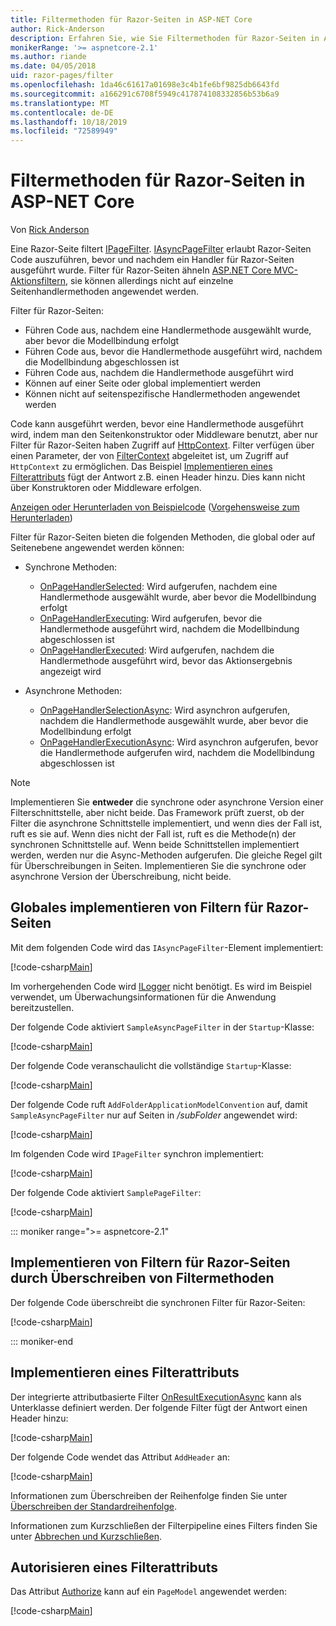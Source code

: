 ```yaml
---
title: Filtermethoden für Razor-Seiten in ASP-NET Core
author: Rick-Anderson
description: Erfahren Sie, wie Sie Filtermethoden für Razor-Seiten in ASP.NET Core erstellen.
monikerRange: '>= aspnetcore-2.1'
ms.author: riande
ms.date: 04/05/2018
uid: razor-pages/filter
ms.openlocfilehash: 1da46c61617a01698e3c4b1fe6bf9825db6643fd
ms.sourcegitcommit: a166291c6708f5949c417874108332856b53b6a9
ms.translationtype: MT
ms.contentlocale: de-DE
ms.lasthandoff: 10/18/2019
ms.locfileid: "72589949"
---
```

# <a name="filter-methods-for-razor-pages-in-aspnet-core"></a>Filtermethoden für Razor-Seiten in ASP-NET Core

Von [Rick Anderson](https://twitter.com/RickAndMSFT)

Eine Razor-Seite filtert [IPageFilter](/dotnet/api/microsoft.aspnetcore.mvc.filters.ipagefilter?view=aspnetcore-2.0). [IAsyncPageFilter](/dotnet/api/microsoft.aspnetcore.mvc.filters.iasyncpagefilter?view=aspnetcore-2.0) erlaubt Razor-Seiten Code auszuführen, bevor und nachdem ein Handler für Razor-Seiten ausgeführt wurde. Filter für Razor-Seiten ähneln [ASP.NET Core MVC-Aktionsfiltern](xref:mvc/controllers/filters#action-filters), sie können allerdings nicht auf einzelne Seitenhandlermethoden angewendet werden. 

Filter für Razor-Seiten:

* Führen Code aus, nachdem eine Handlermethode ausgewählt wurde, aber bevor die Modellbindung erfolgt
* Führen Code aus, bevor die Handlermethode ausgeführt wird, nachdem die Modellbindung abgeschlossen ist
* Führen Code aus, nachdem die Handlermethode ausgeführt wird
* Können auf einer Seite oder global implementiert werden
* Können nicht auf seitenspezifische Handlermethoden angewendet werden

Code kann ausgeführt werden, bevor eine Handlermethode ausgeführt wird, indem man den Seitenkonstruktor oder Middleware benutzt, aber nur Filter für Razor-Seiten haben Zugriff auf [HttpContext](/dotnet/api/microsoft.aspnetcore.mvc.razorpages.pagemodel.httpcontext?view=aspnetcore-2.0#Microsoft_AspNetCore_Mvc_RazorPages_PageModel_HttpContext). Filter verfügen über einen Parameter, der von [FilterContext](/dotnet/api/microsoft.aspnetcore.mvc.filters.filtercontext?view=aspnetcore-2.0) abgeleitet ist, um Zugriff auf `HttpContext` zu ermöglichen. Das Beispiel [Implementieren eines Filterattributs](#ifa) fügt der Antwort z.B. einen Header hinzu. Dies kann nicht über Konstruktoren oder Middleware erfolgen.

[Anzeigen oder Herunterladen von Beispielcode](https://github.com/aspnet/AspNetCore.Docs/tree/master/aspnetcore/razor-pages/filter/sample/PageFilter) ([Vorgehensweise zum Herunterladen](xref:index#how-to-download-a-sample))

Filter für Razor-Seiten bieten die folgenden Methoden, die global oder auf Seitenebene angewendet werden können:

* Synchrone Methoden:

  * [OnPageHandlerSelected](/dotnet/api/microsoft.aspnetcore.mvc.filters.ipagefilter.onpagehandlerselected?view=aspnetcore-2.0): Wird aufgerufen, nachdem eine Handlermethode ausgewählt wurde, aber bevor die Modellbindung erfolgt
  * [OnPageHandlerExecuting](/dotnet/api/microsoft.aspnetcore.mvc.filters.ipagefilter.onpagehandlerexecuting?view=aspnetcore-2.0): Wird aufgerufen, bevor die Handlermethode ausgeführt wird, nachdem die Modellbindung abgeschlossen ist
  * [OnPageHandlerExecuted](/dotnet/api/microsoft.aspnetcore.mvc.filters.ipagefilter.onpagehandlerexecuted?view=aspnetcore-2.0): Wird aufgerufen, nachdem die Handlermethode ausgeführt wird, bevor das Aktionsergebnis angezeigt wird

* Asynchrone Methoden:

  * [OnPageHandlerSelectionAsync](/dotnet/api/microsoft.aspnetcore.mvc.filters.iasyncpagefilter.onpagehandlerselectionasync?view=aspnetcore-2.0): Wird asynchron aufgerufen, nachdem die Handlermethode ausgewählt wurde, aber bevor die Modellbindung erfolgt
  * [OnPageHandlerExecutionAsync](/dotnet/api/microsoft.aspnetcore.mvc.filters.iasyncpagefilter.onpagehandlerexecutionasync?view=aspnetcore-2.0): Wird asynchron aufgerufen, bevor die Handlermethode aufgerufen wird, nachdem die Modellbindung abgeschlossen ist

> [!NOTE]
> Implementieren Sie **entweder** die synchrone oder asynchrone Version einer Filterschnittstelle, aber nicht beide. Das Framework prüft zuerst, ob der Filter die asynchrone Schnittstelle implementiert, und wenn dies der Fall ist, ruft es sie auf. Wenn dies nicht der Fall ist, ruft es die Methode(n) der synchronen Schnittstelle auf. Wenn beide Schnittstellen implementiert werden, werden nur die Async-Methoden aufgerufen. Die gleiche Regel gilt für Überschreibungen in Seiten. Implementieren Sie die synchrone oder asynchrone Version der Überschreibung, nicht beide.

## <a name="implement-razor-page-filters-globally"></a>Globales implementieren von Filtern für Razor-Seiten

Mit dem folgenden Code wird das `IAsyncPageFilter`-Element implementiert:

[!code-csharp[Main](filter/sample/PageFilter/Filters/SampleAsyncPageFilter.cs?name=snippet1)]

Im vorhergehenden Code wird [ILogger](/dotnet/api/microsoft.extensions.logging.ilogger?view=aspnetcore-2.0) nicht benötigt. Es wird im Beispiel verwendet, um Überwachungsinformationen für die Anwendung bereitzustellen.

Der folgende Code aktiviert `SampleAsyncPageFilter` in der `Startup`-Klasse:

[!code-csharp[Main](filter/sample/PageFilter/Startup.cs?name=snippet2&highlight=11)]

Der folgende Code veranschaulicht die vollständige `Startup`-Klasse:

[!code-csharp[Main](filter/sample/PageFilter/Startup.cs?name=snippet1)]

Der folgende Code ruft `AddFolderApplicationModelConvention` auf, damit `SampleAsyncPageFilter` nur auf Seiten in */subFolder* angewendet wird:

[!code-csharp[Main](filter/sample/PageFilter/Startup2.cs?name=snippet2)]

Im folgenden Code wird `IPageFilter` synchron implementiert:

[!code-csharp[Main](filter/sample/PageFilter/Filters/SamplePageFilter.cs?name=snippet1)]

Der folgende Code aktiviert `SamplePageFilter`:

[!code-csharp[Main](filter/sample/PageFilter/StartupSync.cs?name=snippet2&highlight=11)]

::: moniker range=">= aspnetcore-2.1"

## <a name="implement-razor-page-filters-by-overriding-filter-methods"></a>Implementieren von Filtern für Razor-Seiten durch Überschreiben von Filtermethoden

Der folgende Code überschreibt die synchronen Filter für Razor-Seiten:

[!code-csharp[Main](filter/sample/PageFilter/Pages/Index.cshtml.cs)]

::: moniker-end

<a name="ifa"></a>

## <a name="implement-a-filter-attribute"></a>Implementieren eines Filterattributs

Der integrierte attributbasierte Filter [OnResultExecutionAsync](/dotnet/api/microsoft.aspnetcore.mvc.filters.iasyncresultfilter.onresultexecutionasync?view=aspnetcore-2.0#Microsoft_AspNetCore_Mvc_Filters_IAsyncResultFilter_OnResultExecutionAsync_Microsoft_AspNetCore_Mvc_Filters_ResultExecutingContext_Microsoft_AspNetCore_Mvc_Filters_ResultExecutionDelegate_) kann als Unterklasse definiert werden. Der folgende Filter fügt der Antwort einen Header hinzu:

[!code-csharp[Main](filter/sample/PageFilter/Filters/AddHeaderAttribute.cs)]

Der folgende Code wendet das Attribut `AddHeader` an:

[!code-csharp[Main](filter/sample/PageFilter/Pages/Contact.cshtml.cs?name=snippet1)]

Informationen zum Überschreiben der Reihenfolge finden Sie unter [Überschreiben der Standardreihenfolge](xref:mvc/controllers/filters#overriding-the-default-order).

Informationen zum Kurzschließen der Filterpipeline eines Filters finden Sie unter [Abbrechen und Kurzschließen](xref:mvc/controllers/filters#cancellation-and-short-circuiting). 

<a name="auth"></a>

## <a name="authorize-filter-attribute"></a>Autorisieren eines Filterattributs

Das Attribut [Authorize](/dotnet/api/microsoft.aspnetcore.authorization.authorizeattribute?view=aspnetcore-2.0) kann auf ein `PageModel` angewendet werden:

[!code-csharp[Main](filter/sample/PageFilter/Pages/ModelWithAuthFilter.cshtml.cs?highlight=7)]
